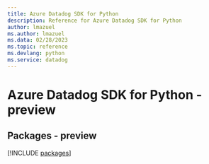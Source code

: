 ```yaml
---
title: Azure Datadog SDK for Python
description: Reference for Azure Datadog SDK for Python
author: lmazuel
ms.author: lmazuel
ms.data: 02/28/2023
ms.topic: reference
ms.devlang: python
ms.service: datadog
---
```

# Azure Datadog SDK for Python - preview
## Packages - preview
[!INCLUDE [packages](datadog-index.md)]